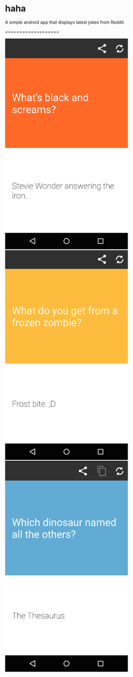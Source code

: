 # haha
A simple android app that displays latest jokes from Reddit.

===================

<img src="https://raw.githubusercontent.com/chanakyabhardwajj/haha/master/external-resources/screens/Screen1.png" width="400px" />

<img src="https://raw.githubusercontent.com/chanakyabhardwajj/haha/master/external-resources/screens/Screen2.png" width="400px" />

<img src="https://raw.githubusercontent.com/chanakyabhardwajj/haha/master/external-resources/screens/Screen3.png" width="400px" />
